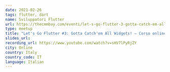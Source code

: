 ```yaml
---
date: 2021-02-26
tags: flutter, dart
name: Sviluppatori Flutter
url: https://thecmmbay.com/eventi/let-s-go-flutter-3-gotta-catch-em-all-widgets-corso-online-free-32o7yn6jpdv
type: meetup
title: "Let's Go Flutter #3: Gotta Catch'em All Widgets! – Corso online free"
slides_url:
recording_url: https://www.youtube.com/watch?v=sHV7lPyRjZY
city: Online
country: Italy
country_code: IT
language: Italian
---
```

